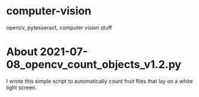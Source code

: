 # computer-vision
opencv, pytesseract, computer vision stuff

# About 2021-07-08_opencv_count_objects_v1.2.py
I wrote this simple script to automatically count fruit flies that lay on a white light screen.

